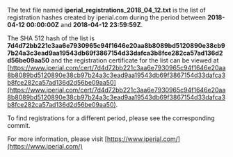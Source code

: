 The text file named **iperial_registrations_2018_04_12.txt** is the list of registration hashes created by iperial.com during the period between **2018-04-12 00:00:00Z** and **2018-04-12 23:59:59Z**.

The SHA 512 hash of the list is **7d4d72bb221c3aa6e7930965c94f1646e20aa8b8089bd5120890e38cb97b24a3c3ead9aa19543db69f3867154d33dafca3b8fce282ca57ad136d2d56be09aa50** and the registration certificate for the list can be viewed at [https://www.iperial.com/cert/7d4d72bb221c3aa6e7930965c94f1646e20aa8b8089bd5120890e38cb97b24a3c3ead9aa19543db69f3867154d33dafca3b8fce282ca57ad136d2d56be09aa50](https://www.iperial.com/cert/7d4d72bb221c3aa6e7930965c94f1646e20aa8b8089bd5120890e38cb97b24a3c3ead9aa19543db69f3867154d33dafca3b8fce282ca57ad136d2d56be09aa50).

To find registrations for a different period, please see the corresponding commit.

For more information, please visit [https://www.iperial.com/](https://www.iperial.com/)
